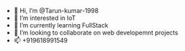 - 👋 Hi, I’m @Tarun-kumar-1998
- 👀 I’m interested in IoT
- 🌱 I’m currently learning FullStack
- 💞️ I’m looking to collaborate on web developemnt projects
- 📫  +919618991549

<!---
Tarun-kumar-1998/Tarun-kumar-1998 is a ✨ special ✨ repository because its `README.md` (this file) appears on your GitHub profile.
You can click the Preview link to take a look at your changes.
--->
